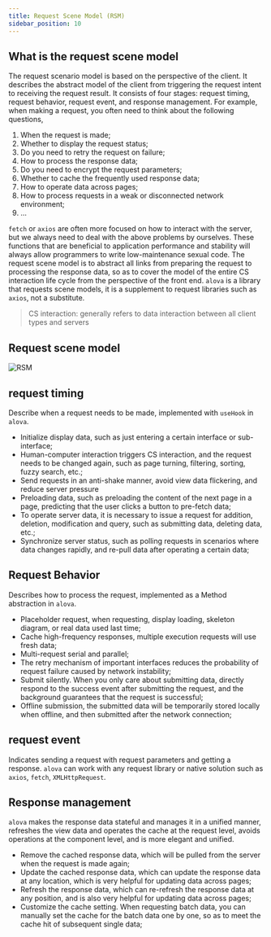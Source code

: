 ```yaml
---
title: Request Scene Model (RSM)
sidebar_position: 10
---
```


## What is the request scene model

The request scenario model is based on the perspective of the client. It describes the abstract model of the client from triggering the request intent to receiving the request result. It consists of four stages: request timing, request behavior, request event, and response management. For example, when making a request, you often need to think about the following questions,

1. When the request is made;
2. Whether to display the request status;
3. Do you need to retry the request on failure;
4. How to process the response data;
5. Do you need to encrypt the request parameters;
6. Whether to cache the frequently used response data;
7. How to operate data across pages;
8. How to process requests in a weak or disconnected network environment;
9. ...

`fetch` or `axios` are often more focused on how to interact with the server, but we always need to deal with the above problems by ourselves. These functions that are beneficial to application performance and stability will always allow programmers to write low-maintenance sexual code. The request scene model is to abstract all links from preparing the request to processing the response data, so as to cover the model of the entire CS interaction life cycle from the perspective of the front end. `alova` is a library that requests scene models, it is a supplement to request libraries such as `axios`, not a substitute.

> CS interaction: generally refers to data interaction between all client types and servers

## Request scene model

![RSM](/img/rsm-en.png)

## request timing

Describe when a request needs to be made, implemented with `useHook` in `alova`.

- Initialize display data, such as just entering a certain interface or sub-interface;
- Human-computer interaction triggers CS interaction, and the request needs to be changed again, such as page turning, filtering, sorting, fuzzy search, etc.;
- Send requests in an anti-shake manner, avoid view data flickering, and reduce server pressure
- Preloading data, such as preloading the content of the next page in a page, predicting that the user clicks a button to pre-fetch data;
- To operate server data, it is necessary to issue a request for addition, deletion, modification and query, such as submitting data, deleting data, etc.;
- Synchronize server status, such as polling requests in scenarios where data changes rapidly, and re-pull data after operating a certain data;

## Request Behavior

Describes how to process the request, implemented as a Method abstraction in `alova`.

- Placeholder request, when requesting, display loading, skeleton diagram, or real data used last time;
- Cache high-frequency responses, multiple execution requests will use fresh data;
- Multi-request serial and parallel;
- The retry mechanism of important interfaces reduces the probability of request failure caused by network instability;
- Submit silently. When you only care about submitting data, directly respond to the success event after submitting the request, and the background guarantees that the request is successful;
- Offline submission, the submitted data will be temporarily stored locally when offline, and then submitted after the network connection;

## request event

Indicates sending a request with request parameters and getting a response. `alova` can work with any request library or native solution such as `axios`, `fetch`, `XMLHttpRequest`.

## Response management

`alova` makes the response data stateful and manages it in a unified manner, refreshes the view data and operates the cache at the request level, avoids operations at the component level, and is more elegant and unified.

- Remove the cached response data, which will be pulled from the server when the request is made again;
- Update the cached response data, which can update the response data at any location, which is very helpful for updating data across pages;
- Refresh the response data, which can re-refresh the response data at any position, and is also very helpful for updating data across pages;
- Customize the cache setting. When requesting batch data, you can manually set the cache for the batch data one by one, so as to meet the cache hit of subsequent single data;
